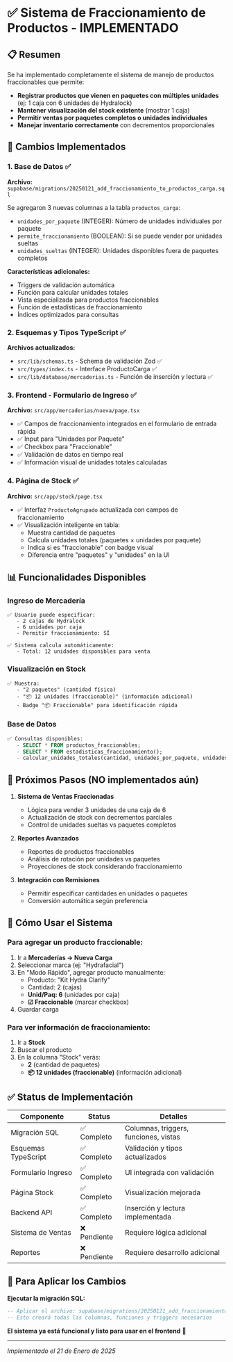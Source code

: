 # ✅ Sistema de Fraccionamiento de Productos - IMPLEMENTADO

## 📋 Resumen

Se ha implementado completamente el sistema de manejo de productos fraccionables que permite:

- **Registrar productos que vienen en paquetes con múltiples unidades** (ej: 1 caja con 6 unidades de Hydralock)
- **Mantener visualización del stock existente** (mostrar 1 caja)
- **Permitir ventas por paquetes completos o unidades individuales**
- **Manejar inventario correctamente** con decrementos proporcionales

## 🔧 Cambios Implementados

### 1. **Base de Datos** ✅

**Archivo:** `supabase/migrations/20250121_add_fraccionamiento_to_productos_carga.sql`

Se agregaron 3 nuevas columnas a la tabla `productos_carga`:
- `unidades_por_paquete` (INTEGER): Número de unidades individuales por paquete
- `permite_fraccionamiento` (BOOLEAN): Si se puede vender por unidades sueltas
- `unidades_sueltas` (INTEGER): Unidades disponibles fuera de paquetes completos

**Características adicionales:**
- Triggers de validación automática
- Función para calcular unidades totales
- Vista especializada para productos fraccionables
- Función de estadísticas de fraccionamiento
- Índices optimizados para consultas

### 2. **Esquemas y Tipos TypeScript** ✅

**Archivos actualizados:**
- `src/lib/schemas.ts` - Schema de validación Zod ✅
- `src/types/index.ts` - Interface ProductoCarga ✅
- `src/lib/database/mercaderias.ts` - Función de inserción y lectura ✅

### 3. **Frontend - Formulario de Ingreso** ✅

**Archivo:** `src/app/mercaderias/nueva/page.tsx`

- ✅ Campos de fraccionamiento integrados en el formulario de entrada rápida
- ✅ Input para "Unidades por Paquete"
- ✅ Checkbox para "Fraccionable" 
- ✅ Validación de datos en tiempo real
- ✅ Información visual de unidades totales calculadas

### 4. **Página de Stock** ✅

**Archivo:** `src/app/stock/page.tsx`

- ✅ Interfaz `ProductoAgrupado` actualizada con campos de fraccionamiento
- ✅ Visualización inteligente en tabla:
  - Muestra cantidad de paquetes
  - Calcula unidades totales (paquetes × unidades por paquete)
  - Indica si es "fraccionable" con badge visual
  - Diferencia entre "paquetes" y "unidades" en la UI

## 📊 Funcionalidades Disponibles

### **Ingreso de Mercadería**
```
✅ Usuario puede especificar:
   - 2 cajas de Hydralock
   - 6 unidades por caja  
   - Permitir fraccionamiento: SÍ
   
✅ Sistema calcula automáticamente:
   - Total: 12 unidades disponibles para venta
```

### **Visualización en Stock**
```
✅ Muestra:
   - "2 paquetes" (cantidad física)
   - "📦 12 unidades (fraccionable)" (información adicional)
   - Badge "📦 Fraccionable" para identificación rápida
```

### **Base de Datos**
```sql
✅ Consultas disponibles:
   - SELECT * FROM productos_fraccionables;
   - SELECT * FROM estadisticas_fraccionamiento();
   - calcular_unidades_totales(cantidad, unidades_por_paquete, unidades_sueltas)
```

## 🚀 Próximos Pasos (NO implementados aún)

1. **Sistema de Ventas Fraccionadas**
   - Lógica para vender 3 unidades de una caja de 6
   - Actualización de stock con decrementos parciales
   - Control de unidades sueltas vs paquetes completos

2. **Reportes Avanzados**
   - Reportes de productos fraccionables
   - Análisis de rotación por unidades vs paquetes
   - Proyecciones de stock considerando fraccionamiento

3. **Integración con Remisiones**
   - Permitir especificar cantidades en unidades o paquetes
   - Conversión automática según preferencia

## 🎯 Cómo Usar el Sistema

### **Para agregar un producto fraccionable:**

1. Ir a **Mercaderías → Nueva Carga**
2. Seleccionar marca (ej: "Hydrafacial")
3. En "Modo Rápido", agregar producto manualmente:
   - Producto: "Kit Hydra Clarify"
   - Cantidad: 2 (cajas)
   - **Unid/Paq: 6** (unidades por caja)
   - **☑ Fraccionable** (marcar checkbox)
4. Guardar carga

### **Para ver información de fraccionamiento:**

1. Ir a **Stock**
2. Buscar el producto
3. En la columna "Stock" verás:
   - **2** (cantidad de paquetes)
   - **📦 12 unidades (fraccionable)** (información adicional)

## ✅ Status de Implementación

| Componente | Status | Detalles |
|------------|--------|----------|
| Migración SQL | ✅ Completo | Columnas, triggers, funciones, vistas |
| Esquemas TypeScript | ✅ Completo | Validación y tipos actualizados |
| Formulario Ingreso | ✅ Completo | UI integrada con validación |
| Página Stock | ✅ Completo | Visualización mejorada |
| Backend API | ✅ Completo | Inserción y lectura implementada |
| Sistema de Ventas | ❌ Pendiente | Requiere lógica adicional |
| Reportes | ❌ Pendiente | Requiere desarrollo adicional |

## 🔧 Para Aplicar los Cambios

**Ejecutar la migración SQL:**
```sql
-- Aplicar el archivo: supabase/migrations/20250121_add_fraccionamiento_to_productos_carga.sql
-- Esto creará todas las columnas, funciones y triggers necesarios
```

**El sistema ya está funcional y listo para usar en el frontend** 🚀

---
*Implementado el 21 de Enero de 2025*
